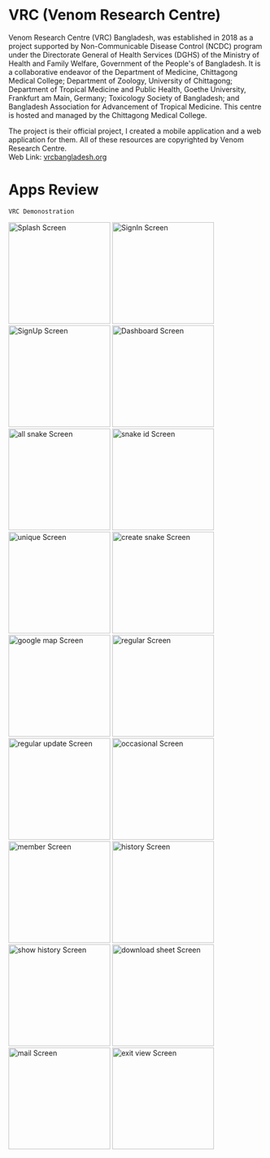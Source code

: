 # VRC (Venom Research Centre)

Venom Research Centre (VRC) Bangladesh, was established in 2018 as a project supported by Non-Communicable Disease Control (NCDC) program under the Directorate General of Health Services (DGHS) of the Ministry of Health and Family Welfare, Government of the People's of Bangladesh. It is a collaborative endeavor of the Department of Medicine, Chittagong Medical College; Department of Zoology, University of Chittagong; Department of Tropical Medicine and Public Health, Goethe University, Frankfurt am Main, Germany; Toxicology Society of Bangladesh; and Bangladesh Association for Advancement of Tropical Medicine. This centre is hosted and managed by the Chittagong Medical College.

The project is their official project, I created a mobile application and a web application for them. All of these resources are copyrighted by Venom Research Centre.
<br/>
Web Link: <a href ="https://www.vrcbangladesh.org/" > vrcbangladesh.org </a>

# Apps Review

`VRC Demonostration`

<p>
  <img src="https://github.com/Saruj-chy/Venom_Research_Centre/blob/main/venomresearchcentre_all_images/splash_screen.jpg"   width="200" title="Splash Screen">
  <img src="https://github.com/Saruj-chy/Venom_Research_Centre/blob/main/venomresearchcentre_all_images/signin.jpg"   width="200" title="SignIn Screen">
  <img src="https://github.com/Saruj-chy/Venom_Research_Centre/blob/main/venomresearchcentre_all_images/signup.jpg"   width="200" title="SignUp Screen">
  <img src="https://github.com/Saruj-chy/Venom_Research_Centre/blob/main/venomresearchcentre_all_images/dashboard.jpg"   width="200" title="Dashboard Screen">
  <img src="https://github.com/Saruj-chy/Venom_Research_Centre/blob/main/venomresearchcentre_all_images/all_snake.jpg"   width="200" title="all snake Screen">
  <img src="https://github.com/Saruj-chy/Venom_Research_Centre/blob/main/venomresearchcentre_all_images/snake_id.jpg"   width="200" title="snake id Screen">
  <img src="https://github.com/Saruj-chy/Venom_Research_Centre/blob/main/venomresearchcentre_all_images/unique_snake.jpg"   width="200" title="unique Screen">
  <img src="https://github.com/Saruj-chy/Venom_Research_Centre/blob/main/venomresearchcentre_all_images/create_new_snake.jpg"   width="200" title="create snake Screen">
  <img src="https://github.com/Saruj-chy/Venom_Research_Centre/blob/main/venomresearchcentre_all_images/google_map.jpg"   width="200" title="google map Screen">
  <img src="https://github.com/Saruj-chy/Venom_Research_Centre/blob/main/venomresearchcentre_all_images/regular_work.jpg"   width="200" title="regular Screen">
  <img src="https://github.com/Saruj-chy/Venom_Research_Centre/blob/main/venomresearchcentre_all_images/regular_work_update.jpg"   width="200" title="regular update Screen">
  <img src="https://github.com/Saruj-chy/Venom_Research_Centre/blob/main/venomresearchcentre_all_images/occasional_work.jpg"   width="200" title="occasional Screen">
  <img src="https://github.com/Saruj-chy/Venom_Research_Centre/blob/main/venomresearchcentre_all_images/team_list.jpg"   width="200" title="member Screen">
  <img src="https://github.com/Saruj-chy/Venom_Research_Centre/blob/main/venomresearchcentre_all_images/calender_data_show.jpg"   width="200" title="history Screen">
  <img src="https://github.com/Saruj-chy/Venom_Research_Centre/blob/main/venomresearchcentre_all_images/history_show.jpg"   width="200" title="show history Screen">
  <img src="https://github.com/Saruj-chy/Venom_Research_Centre/blob/main/venomresearchcentre_all_images/generate_datasheet.jpg"   width="200" title="download sheet Screen">
  <img src="https://github.com/Saruj-chy/Venom_Research_Centre/blob/main/venomresearchcentre_all_images/mail.jpg"   width="200" title="mail Screen">
  <img src="https://github.com/Saruj-chy/Venom_Research_Centre/blob/main/venomresearchcentre_all_images/exit_view.jpg"   width="200" title="exit view Screen">

</p>


